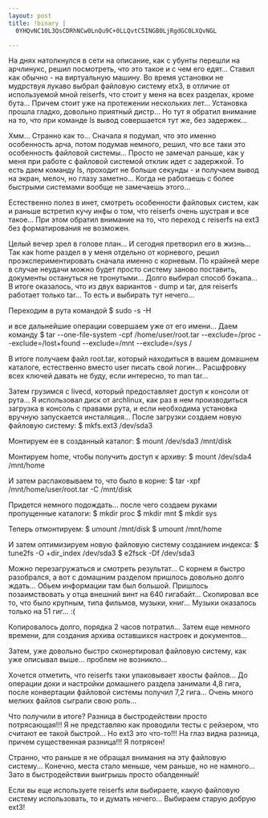 ```yaml
--- 
layout: post
title: !binary |
  0YHQvNC10L3QsCDRhNCw0LnQu9C+0LLQvtC5INGB0LjRgdGC0LXQvNGL

---
```

На днях натолкнулся в сети на описание, как с убунты перешли на арчлинукс, решил посмотреть, что это такое и с чем его едят...
Ставил как обычно - на виртуальную машину. Во время установки не мудрствуя лукаво выбрал файловую систему etx3, в отличие от используемой мной reiserfs, что стоит у меня на всех разделах, кроме бута... Причем стоит уже на протежении нескольких лет... Установка прошла гладко, довольно приятный дистр... Но тут я обратил внимание на то, что при команде ls вывод совершается тут же, без задержек...

Хмм... Странно как то... Сначала я подумал, что это именно особенность арча, потом подумав немного, решил, что все таки это особенность файловой системы... Просто не замечал раньше, как у меня при работе с файловой системой отклик идет с задержкой. То есть даем команду ls, проходит не больше секунды - и получаем вывод на экран, мелоч, но глазу заметно... Когда не работаешь с более быстрыми системами вообще не замечаешь этого...

Естественно полез в инет, смотреть особенности файловых систем, как и раньше встретил кучу инфы о том, что reiserfs очень шустрая и все такое... При этом обратил внимание на то, что переход с reiserfs на ext3 без форматирования не возможен.

Целый вечер зрел в голове план... И сегодня претворил его в жизнь... Так как home раздел в у меня отдельно от корневого, решил проэкспериментировать сначала именно с корневым. По крайней мере в случае неудачи можно будет просто систему заново поставить, документы остануться не тронутыми... Долго выбирал способ бэкапа... В итоге оказалось, что из двух вариантов - dump и tar, для reiserfs работает только tar... То есть и выбирать тут нечего...

Переходим в рута командой
    $ sudo -s -H

и все дальнейшие операции совершаем уже от его имени... Даем команду
    $ tar --one-file-system -cpf /home/user/root.tar --exclude=/proc --exclude=/lost+found --exclude=/mnt --exclude=/sys /

В итоге получаем файл root.tar, который находиться в вашем домашнем каталоге, естественно вместо user писать свой логин... Расшфровку всех ключей давать не буду, если интересно, то man tar...

Затем грузимся с livecd, который предоставляет доступ к консоли от рута... Я использовал диск от archlinux, как раз в нем производиться загрузка в консоль с правами рута, и если необходима установка вручную запускается инсталяция... После загрузки создаем новую файловую систему:
    $ mkfs.ext3 /dev/sda3

Монтируем ее в созданный каталог:
    $ mount /dev/sda3 /mnt/disk

Монтируем home, чтобы получить доступ к архиву:
    $ mount /dev/sda4 /mnt/home

И затем распаковываем то, что было в корне:
    $ tar -xpf /mnt/home/user/root.tar -C /mnt/disk

Придется немного подождать... после чего создаем руками пропущенные каталоги:
    $ mkdir proc
    $ mkdir mnt
    $ mkdir sys

Теперь отмонтируем:
    $ umount /mnt/disk
    $ umount /mnt/home

И затем оптимизируем новую файловую систему созданием индекса:
    $ tune2fs -O +dir_index /dev/sda3
    $ e2fsck -Df /dev/sda3

Можно перезагружаться и смотреть результат...
С корнем я быстро разобрался, а вот с домашним разделом пришлось довольно долго ждать... Обьем информации там был большой. Пришлось позаимствовать у отца внешний винт на 640 гигабайт... Скопировал все то, что было крупным, типа фильмов, музыки, книг... Музыки оказалось только на 51 гиг... :(

Копировалось долго, порядка 2 часов потратил... Затем еще немного времени, для создания архива оставшихся настроек и документов...

Затем, уже довольно быстро сконертировал файловую систему, как уже описывал выше... проблем не возникло...

Хочется отметить, что reiserfs таки упаковывает хвосты файлов... До операции доки и настройки домашнего раздела занимали 4,8 гига, после конвертации файловой системы получил 7,2 гига... Очень много мелких файлов сыграли свою роль...

Что получили в итоге? Разница в быстродействии просто потрясающая!!! Я не представляю как проводили тесты с рейзером, что считают ее такой быстрой... Но ext3 это что-то!!! На глаз видна разница, причем существенная разница!!! Я потрясен!

Странно, что раньше я не обращал внимания на эту файловую систему... Конечно, места стало меньше, чем раньше, но не намного... Зато в быстродействии выигрышь просто обалденный!

Если вы еще используете reiserfs или выбираете, какую файловую систему использовать, то и думать нечего... Выбираем старую добрую ext3!
